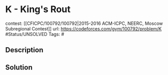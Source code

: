 # K - King's Rout

contest: [[CFICPC/100792/100792|2015-2016 ACM-ICPC, NEERC, Moscow Subregional Contest]]
url: https://codeforces.com/gym/100792/problem/K
#Status/UNSOLVED
Tags: #

## Description

## Solution

